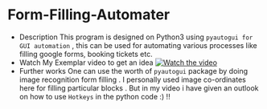 # Form-Filling-Automater
* Description 
This program is designed on Python3 using `pyautogui for GUI automation` , this can be used for automating various processes like 
filling google forms, booking tickets etc.
* Watch My Exemplar video to get an idea
[![Watch the video](https://i.ytimg.com/vi/chb1vwdxa1M/2.jpg?time=1494685114471)](https://youtu.be/chb1vwdxa1M)
* Further works
One can use the worth of `pyautogui` package by doing image recognition form filling . I personally used image co-ordinates here
for filling particular blocks . But in my video i have given an outlook on how to use ```Hotkeys``` in the python code :) !!
